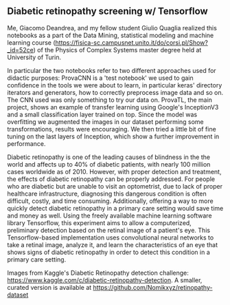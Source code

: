 
## Diabetic retinopathy screening w/ Tensorflow
Me, Giacomo Deandrea, and my fellow student Giulio Quaglia realized this notebooks as a part of the Data Mining, statistical modeling and machine learning course (https://fisica-sc.campusnet.unito.it/do/corsi.pl/Show?_id=52ce) of the Physics of Complex Systems master degree held at University of Turin.

In particular the two notebooks refer to two different approaches used for didactic purposes:
ProvaCNN is a 'test notebook' we used to gain confidence in the tools we were about to learn, in particular keras' directory iterators and generators, how to correctly preprocess image data and so on. The CNN used was only something to try our data on.
ProvaTL, the main project, shows an example of transfer learning using Google's InceptionV3 and a small classification layer trained on top. Since the model was overfitting we augmented the images in our dataset performing some transformations, results were encouraging. We then tried a little bit of fine tuning on the last layers of Inception, which show a further improvement in performance. 

Diabetic retinopathy is one of the leading causes of blindness in the the world and affects up to 40% of diabetic patients, with nearly 100 million cases worldwide as of 2010. However, with proper detection and treatment, the effects of diabetic retinopathy can be properly addressed. For people who are diabetic but are unable to visit an optometrist, due to lack of proper healthcare infrastructure, diagnosing this dangerous condition is often difficult, costly, and time consuming. Additionally, offering a way to more quickly detect diabetic retinopathy in a primary care setting would save time and money as well. Using the freely available machine learning software library Tensorflow, this experiment aims to allow a computerized, preliminary detection based on the retinal image of a patient's eye. This Tensorflow-based implementation uses convolutional neural networks to take a retinal image, analyze it, and learn the characteristics of an eye that shows signs of diabetic retinopathy in order to detect this condition in a primary care setting.

Images from Kaggle's Diabetic Retinopathy detection challenge: https://www.kaggle.com/c/diabetic-retinopathy-detection. 
A smaller, curated version is available at https://github.com/Nomikxyz/retinopathy-dataset
